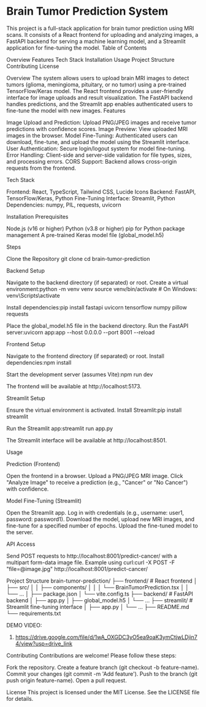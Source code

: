 # Brain Tumor Prediction System

This project is a full-stack application for brain tumor prediction using MRI scans. It consists of a React frontend for uploading and analyzing images, a FastAPI backend for serving a machine learning model, and a Streamlit application for fine-tuning the model.
Table of Contents

Overview
Features
Tech Stack
Installation
Usage
Project Structure
Contributing
License

Overview
The system allows users to upload brain MRI images to detect tumors (glioma, meningioma, pituitary, or no tumor) using a pre-trained TensorFlow/Keras model. The React frontend provides a user-friendly interface for image uploads and result visualization. The FastAPI backend handles predictions, and the Streamlit app enables authenticated users to fine-tune the model with new images.
Features

Image Upload and Prediction: Upload PNG/JPEG images and receive tumor predictions with confidence scores.
Image Preview: View uploaded MRI images in the browser.
Model Fine-Tuning: Authenticated users can download, fine-tune, and upload the model using the Streamlit interface.
User Authentication: Secure login/logout system for model fine-tuning.
Error Handling: Client-side and server-side validation for file types, sizes, and processing errors.
CORS Support: Backend allows cross-origin requests from the frontend.

Tech Stack

Frontend: React, TypeScript, Tailwind CSS, Lucide Icons
Backend: FastAPI, TensorFlow/Keras, Python
Fine-Tuning Interface: Streamlit, Python
Dependencies: numpy, PIL, requests, uvicorn

Installation
Prerequisites

Node.js (v16 or higher)
Python (v3.8 or higher)
pip for Python package management
A pre-trained Keras model file (global_model.h5)

Steps

Clone the Repository
git clone <repository-url>
cd brain-tumor-prediction


Backend Setup

Navigate to the backend directory (if separated) or root.
Create a virtual environment:python -m venv venv
source venv/bin/activate  # On Windows: venv\Scripts\activate


Install dependencies:pip install fastapi uvicorn tensorflow numpy pillow requests


Place the global_model.h5 file in the backend directory.
Run the FastAPI server:uvicorn app:app --host 0.0.0.0 --port 8001 --reload




Frontend Setup

Navigate to the frontend directory (if separated) or root.
Install dependencies:npm install


Start the development server (assumes Vite):npm run dev


The frontend will be available at http://localhost:5173.


Streamlit Setup

Ensure the virtual environment is activated.
Install Streamlit:pip install streamlit


Run the Streamlit app:streamlit run app.py


The Streamlit interface will be available at http://localhost:8501.



Usage

Prediction (Frontend)

Open the frontend in a browser.
Upload a PNG/JPEG MRI image.
Click "Analyze Image" to receive a prediction (e.g., "Cancer" or "No Cancer") with confidence.


Model Fine-Tuning (Streamlit)

Open the Streamlit app.
Log in with credentials (e.g., username: user1, password: password1).
Download the model, upload new MRI images, and fine-tune for a specified number of epochs.
Upload the fine-tuned model to the server.


API Access

Send POST requests to http://localhost:8001/predict-cancer/ with a multipart form-data image file.
Example using curl:curl -X POST -F "file=@image.jpg" http://localhost:8001/predict-cancer/





Project Structure
brain-tumor-prediction/
├── frontend/                  # React frontend
│   ├── src/
│   │   ├── components/
│   │   │   └── BrainTumorPrediction.tsx
│   │   └── ...
│   ├── package.json
│   └── vite.config.ts
├── backend/                   # FastAPI backend
│   ├── app.py
│   ├── global_model.h5
│   └── ...
├── streamlit/                 # Streamlit fine-tuning interface
│   ├── app.py
│   └── ...
├── README.md
└── requirements.txt

DEMO VIDEO:
1. https://drive.google.com/file/d/1wA_OXGDC3yO5ea9oaK3ymCtjwLDjin74/view?usp=drive_link


Contributing
Contributions are welcome! Please follow these steps:

Fork the repository.
Create a feature branch (git checkout -b feature-name).
Commit your changes (git commit -m 'Add feature').
Push to the branch (git push origin feature-name).
Open a pull request.

License
This project is licensed under the MIT License. See the LICENSE file for details.
